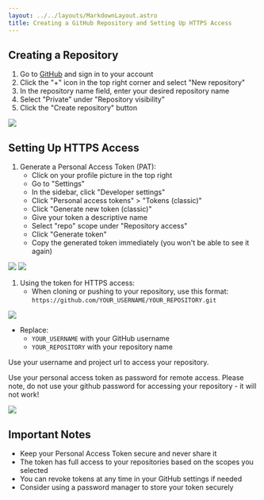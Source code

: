 ```yaml
---
layout: ../../layouts/MarkdownLayout.astro
title: Creating a GitHub Repository and Setting Up HTTPS Access
---
```



## Creating a Repository

1. Go to [GitHub](https://github.com) and sign in to your account
2. Click the "+" icon in the top right corner and select "New repository"
3. In the repository name field, enter your desired repository name
4. Select "Private" under "Repository visibility"
5. Click the "Create repository" button

![](/images/github_create_repository.png)

## Setting Up HTTPS Access

1. Generate a Personal Access Token (PAT):
   - Click on your profile picture in the top right
   - Go to "Settings"
   - In the sidebar, click "Developer settings"
   - Click "Personal access tokens" > "Tokens (classic)"
   - Click "Generate new token (classic)"
   - Give your token a descriptive name
   - Select "repo" scope under "Repository access"
   - Click "Generate token"
   - Copy the generated token immediately (you won't be able to see it again) 

![](/images/github_create_token.png)
![](/images/github_create_token_properties.png)

1. Using the token for HTTPS access:
   - When cloning or pushing to your repository, use this format:
   `
   https://github.com/YOUR_USERNAME/YOUR_REPOSITORY.git
   `

![](/images/github_test_notes.png)

   - Replace:
     - `YOUR_USERNAME` with your GitHub username
     - `YOUR_REPOSITORY` with your repository name

Use your username and project url to access your repository.

Use your personal access token as password for remote access. Please note, do not use your github password for accessing your repository - it will not work!

![](/images/github_use_credentials.png)

## Important Notes

- Keep your Personal Access Token secure and never share it
- The token has full access to your repositories based on the scopes you selected
- You can revoke tokens at any time in your GitHub settings if needed
- Consider using a password manager to store your token securely

